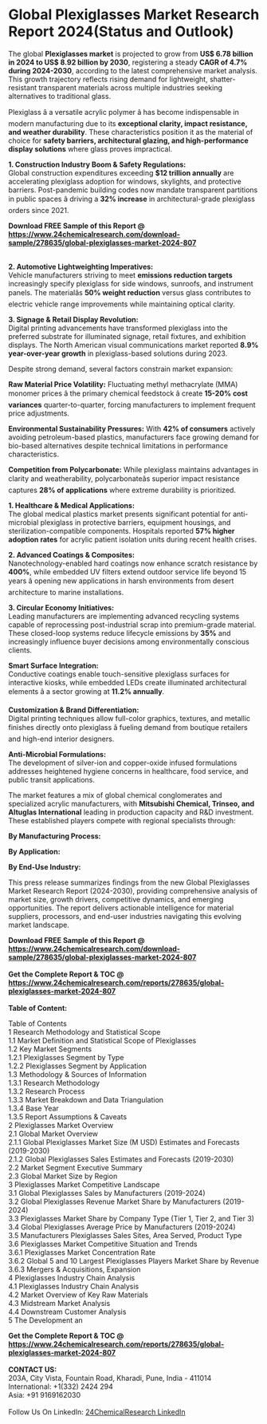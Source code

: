 <h1>Global Plexiglasses Market Research Report 2024(Status and Outlook)</h1><p>The global <strong>Plexiglasses market</strong> is projected to grow from <strong>US$ 6.78 billion in 2024 to US$ 8.92 billion by 2030</strong>, registering a steady <strong>CAGR of 4.7% during 2024-2030</strong>, according to the latest comprehensive market analysis. This growth trajectory reflects rising demand for lightweight, shatter-resistant transparent materials across multiple industries seeking alternatives to traditional glass.</p><p>Plexiglass â a versatile acrylic polymer â has become indispensable in modern manufacturing due to its <strong>exceptional clarity, impact resistance, and weather durability</strong>. These characteristics position it as the material of choice for <strong>safety barriers, architectural glazing, and high-performance display solutions</strong> where glass proves impractical.</p><p><strong>1. Construction Industry Boom &amp; Safety Regulations:</strong><br>
Global construction expenditures exceeding <strong>$12 trillion annually</strong> are accelerating plexiglass adoption for windows, skylights, and protective barriers. Post-pandemic building codes now mandate transparent partitions in public spaces â driving a <strong>32% increase</strong> in architectural-grade plexiglass orders since 2021.</p><div><b>Download FREE Sample of this Report @ 
            <a href="https://www.24chemicalresearch.com/download-sample/278635/global-plexiglasses-market-2024-807">
            https://www.24chemicalresearch.com/download-sample/278635/global-plexiglasses-market-2024-807</a></b></div><br><p><strong>2. Automotive Lightweighting Imperatives:</strong><br>
Vehicle manufacturers striving to meet <strong>emissions reduction targets</strong> increasingly specify plexiglass for side windows, sunroofs, and instrument panels. The materialâs <strong>50% weight reduction</strong> versus glass contributes to electric vehicle range improvements while maintaining optical clarity.</p><p><strong>3. Signage &amp; Retail Display Revolution:</strong><br>
Digital printing advancements have transformed plexiglass into the preferred substrate for illuminated signage, retail fixtures, and exhibition displays. The North American visual communications market reported <strong>8.9% year-over-year growth</strong> in plexiglass-based solutions during 2023.</p><p>Despite strong demand, several factors constrain market expansion:</p><p><strong>Raw Material Price Volatility:</strong> Fluctuating methyl methacrylate (MMA) monomer prices â the primary chemical feedstock â create <strong>15-20% cost variances</strong> quarter-to-quarter, forcing manufacturers to implement frequent price adjustments.</p><p><strong>Environmental Sustainability Pressures:</strong> With <strong>42% of consumers</strong> actively avoiding petroleum-based plastics, manufacturers face growing demand for bio-based alternatives despite technical limitations in performance characteristics.</p><p><strong>Competition from Polycarbonate:</strong> While plexiglass maintains advantages in clarity and weatherability, polycarbonateâs superior impact resistance captures <strong>28% of applications</strong> where extreme durability is prioritized.</p><p><strong>1. Healthcare &amp; Medical Applications:</strong><br>
The global medical plastics market presents significant potential for anti-microbial plexiglass in protective barriers, equipment housings, and sterilization-compatible components. Hospitals reported <strong>57% higher adoption rates</strong> for acrylic patient isolation units during recent health crises.</p><p><strong>2. Advanced Coatings &amp; Composites:</strong><br>
Nanotechnology-enabled hard coatings now enhance scratch resistance by <strong>400%</strong>, while embedded UV filters extend outdoor service life beyond 15 years â opening new applications in harsh environments from desert architecture to marine installations.</p><p><strong>3. Circular Economy Initiatives:</strong><br>
Leading manufacturers are implementing advanced recycling systems capable of reprocessing post-industrial scrap into premium-grade material. These closed-loop systems reduce lifecycle emissions by <strong>35%</strong> and increasingly influence buyer decisions among environmentally conscious clients.</p><p><strong>Smart Surface Integration:</strong><br>
    Conductive coatings enable touch-sensitive plexiglass surfaces for interactive kiosks, while embedded LEDs create illuminated architectural elements â a sector growing at <strong>11.2% annually</strong>.</p><p><strong>Customization &amp; Brand Differentiation:</strong><br>
    Digital printing techniques allow full-color graphics, textures, and metallic finishes directly onto plexiglass â fueling demand from boutique retailers and high-end interior designers.</p><p><strong>Anti-Microbial Formulations:</strong><br>
    The development of silver-ion and copper-oxide infused formulations addresses heightened hygiene concerns in healthcare, food service, and public transit applications.</p><p>The market features a mix of global chemical conglomerates and specialized acrylic manufacturers, with <strong>Mitsubishi Chemical, Trinseo, and Altuglas International</strong> leading in production capacity and R&amp;D investment. These established players compete with regional specialists through:</p><p><strong>By Manufacturing Process:</strong></p><p><strong>By Application:</strong></p><p><strong>By End-Use Industry:</strong></p><p>This press release summarizes findings from the new Global Plexiglasses Market Research Report (2024-2030), providing comprehensive analysis of market size, growth drivers, competitive dynamics, and emerging opportunities. The report delivers actionable intelligence for material suppliers, processors, and end-user industries navigating this evolving market landscape.</p><div><b>Download FREE Sample of this Report @ 
            <a href="https://www.24chemicalresearch.com/download-sample/278635/global-plexiglasses-market-2024-807">
            https://www.24chemicalresearch.com/download-sample/278635/global-plexiglasses-market-2024-807</a></b></div><br><div><b>Get the Complete Report & TOC @ 
            <a href="https://www.24chemicalresearch.com/reports/278635/global-plexiglasses-market-2024-807">
            https://www.24chemicalresearch.com/reports/278635/global-plexiglasses-market-2024-807</a></b></div><br>
            <b>Table of Content:</b><p>Table of Contents<br />
1 Research Methodology and Statistical Scope<br />
1.1 Market Definition and Statistical Scope of Plexiglasses<br />
1.2 Key Market Segments<br />
1.2.1 Plexiglasses Segment by Type<br />
1.2.2 Plexiglasses Segment by Application<br />
1.3 Methodology & Sources of Information<br />
1.3.1 Research Methodology<br />
1.3.2 Research Process<br />
1.3.3 Market Breakdown and Data Triangulation<br />
1.3.4 Base Year<br />
1.3.5 Report Assumptions & Caveats<br />
2 Plexiglasses Market Overview<br />
2.1 Global Market Overview<br />
2.1.1 Global Plexiglasses Market Size (M USD) Estimates and Forecasts (2019-2030)<br />
2.1.2 Global Plexiglasses Sales Estimates and Forecasts (2019-2030)<br />
2.2 Market Segment Executive Summary<br />
2.3 Global Market Size by Region<br />
3 Plexiglasses Market Competitive Landscape<br />
3.1 Global Plexiglasses Sales by Manufacturers (2019-2024)<br />
3.2 Global Plexiglasses Revenue Market Share by Manufacturers (2019-2024)<br />
3.3 Plexiglasses Market Share by Company Type (Tier 1, Tier 2, and Tier 3)<br />
3.4 Global Plexiglasses Average Price by Manufacturers (2019-2024)<br />
3.5 Manufacturers Plexiglasses Sales Sites, Area Served, Product Type<br />
3.6 Plexiglasses Market Competitive Situation and Trends<br />
3.6.1 Plexiglasses Market Concentration Rate<br />
3.6.2 Global 5 and 10 Largest Plexiglasses Players Market Share by Revenue<br />
3.6.3 Mergers & Acquisitions, Expansion<br />
4 Plexiglasses Industry Chain Analysis<br />
4.1 Plexiglasses Industry Chain Analysis<br />
4.2 Market Overview of Key Raw Materials<br />
4.3 Midstream Market Analysis<br />
4.4 Downstream Customer Analysis<br />
5 The Development an</p><div><b>Get the Complete Report & TOC @ 
            <a href="https://www.24chemicalresearch.com/reports/278635/global-plexiglasses-market-2024-807">
            https://www.24chemicalresearch.com/reports/278635/global-plexiglasses-market-2024-807</a></b></div><br><b>CONTACT US:</b><br>
            203A, City Vista, Fountain Road, Kharadi, Pune, India - 411014<br>
            International: +1(332) 2424 294<br>
            Asia: +91 9169162030 <br><br>
            Follow Us On LinkedIn: <a href="https://www.linkedin.com/company/24chemicalresearch/">24ChemicalResearch LinkedIn</a>